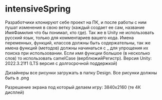 # intensiveSpring

Разработчики клонируют себе проект на ПК, и после работы с ним пушат изменения в свою ветку (каждый создает ее сам, название ИмяФамилия что бы понимал, кто где). 
Так же в Unity не использовать русский язык, только для комментариев вашего кода. Имена переменных, функций, классов должны быть содержательны, так же имена функций (методов) должны начинаться с _ для упрощения их поиска при использовании. Если имя функции большое (в несколько слов) то использовать camelCase (верблюжийРегистр).
Версия Unity: 2022.3.21f1 (LTS версия с долгосрочной поддержкой)

Дизайнеры все рисунки загружать в папку Design. Все рисунки должны быть в .png 

Разрешение экрана под который делаем игру: 3840x2160 (те 4К дисплей)
